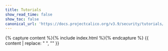 ```yaml
---
title: Tutorials
show_read_time: false
show_toc: false
canonical_url: 'https://docs.projectcalico.org/v3.9/security/tutorials/index'
---
```


{% capture content %}{% include index.html %}{% endcapture %}
{{ content | replace: "    ", "" }}